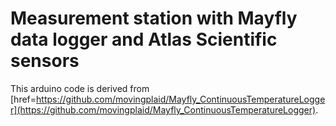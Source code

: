# Measurement station with Mayfly data logger and Atlas Scientific sensors
  
This arduino code is derived from [href=https://github.com/movingplaid/Mayfly_ContinuousTemperatureLogger](https://github.com/movingplaid/Mayfly_ContinuousTemperatureLogger).




